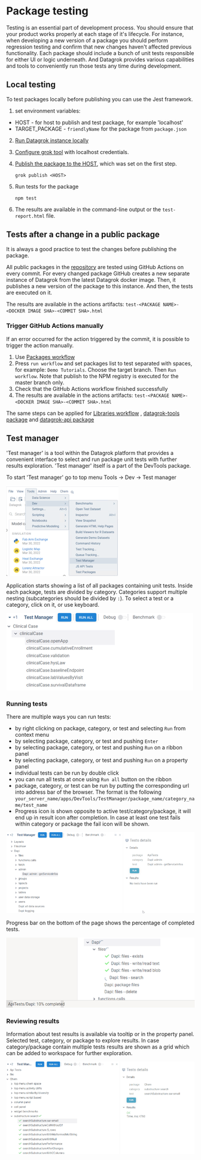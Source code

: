 <!-- TITLE: Test packages -->

# Package testing

Testing is an essential part of development process. You should ensure that your product works properly at each stage of
it's lifecycle. For instance, when developing a new version of a package you should perform regression testing and
confirm that new changes haven't affected previous functionality. Each package should include a bunch of unit tests
responsible for either UI or logic underneath. And Datagrok provides various capabilities and tools to conveniently run
those tests any time during development.

## Local testing

To test packages locally before publishing you can use the Jest framework.

1) set environment variables:
  - HOST - for host to publish and test package, for example 'localhost'
  - TARGET_PACKAGE - `friendlyName` for the package from `package.json`
2) [Run Datagrok instance locally](../admin/docker-compose.md)
3) [Configure grok tool](set-up-environment.md#configuration) with localhost credentials.
4) [Publish the package to the HOST](publish-packages.md#private-packages), which was set on the first step.

   ```shell
   grok publish <HOST>
   ```

5) Run tests for the package

   ```shell
   npm test
   ```

6) The results are available in the command-line output or the
   `test-report.html` file.

## Tests after a change in a public package

It is always a good practice to test the changes before publishing the package.

All public packages in the [repository](../../collaborate/public-repository.md)
are tested using GitHub Actions on every commit. For every changed package GitHub creates a new separate instance of
Datagrok from the latest Datagrok docker image. Then, it publishes a new version of the package to this instance. And
then, the tests are executed on it.

The results are available in the actions artifacts: `test-<PACKAGE NAME>-<DOCKER IMAGE SHA>-<COMMIT SHA>.html`

### Trigger GitHub Actions manually

If an error occurred for the action triggered by the commit, it is possible to trigger the action manually.

1) Use [Packages workflow](https://github.com/datagrok-ai/public/actions/workflows/packages.yml)
2) Press `run workflow` and set packages list to test separated with spaces, for example: `Demo Tutorials`. Choose the
   target branch. Then `Run workflow`. Note that publish to the NPM registry is executed for the master branch only.
3) Check that the GitHub Actions workflow finished successfully
4) The results are available in the actions artifacts: `test-<PACKAGE NAME>-<DOCKER IMAGE SHA>-<COMMIT SHA>.html`

The same steps can be applied
for [Libraries workflow](https://github.com/datagrok-ai/public/actions/workflows/libraries.yaml)
, [datagrok-tools package](https://github.com/datagrok-ai/public/actions/workflows/tools.yml) and
[datagrok-api package](https://github.com/datagrok-ai/public/actions/workflows/js-api.yml)

## Test manager

'Test manager' is a tool within the Datagrok platform that provides a convenient interface to select and run package
unit tests with further results exploration.
'Test manager' itself is a part of the DevTools package.

To start 'Test manager' go to top menu Tools -> Dev -> Test manager

![Test manager start](test-mngr-start.png)

Application starts showing a list of all packages containing unit tests. Inside each package, tests are divided by
category. Categories support multiple nesting (subcategories should be divided by `:`). To select a test or a category,
click on it, or use keyboard.

![Tests list](test-mngr-tests-list.png)

### Running tests

There are multiple ways you can run tests:

- by right clicking on package, category, or test and selecting `Run` from context menu
- by selecting package, category, or test and pushing `Enter`
- by selecting package, category, or test and pushing `Run` on a ribbon panel
- by selecting package, category, or test and pushing `Run` on a property panel
- individual tests can be run by double click
- you can run all tests at once using `Run all` button on the ribbon
- package, category, or test can be run by putting the corresponding url into address bar of the browser. The format is
  the following `your_server_name/apps/DevTools/TestManager/package_name/category_name/test_name`
- Progress icon is shown opposite to active test/category/package, it will end up in result icon after completion. In
  case at least one test fails within category or package the fail icon will be shown.

![Running tests](running_tests.gif)

Progress bar on the bottom of the page shows the percentage of completed tests.

![Progress bar](test_manager_progress_bar.png)

### Reviewing results

Information about test results is available via tooltip or in the property panel. Selected test, category, or package to
explore results. In case category/package contain multiple tests results are shown as a grid which can be added to
workspace for further exploration.

![Test results](test_results.gif)
